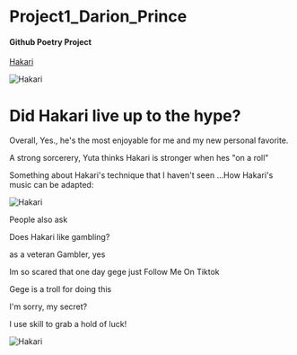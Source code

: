 # Project1_Darion_Prince

#### Github Poetry Project

[Hakari](https://ih1.redbubble.net/image.4961976569.8589/st,small,507x507-pad,600x600,f8f8f8.jpg)

![Hakari](https://ih1.redbubble.net/image.4961976569.8589/st,small,507x507-pad,600x600,f8f8f8.jpg)

<h1>Did Hakari live up to the hype? </h1>

Overall, Yes., he's the most enjoyable for me and my new personal favorite.

A strong sorcerery, Yuta thinks Hakari is stronger when hes "on a roll" 

Something about Hakari's technique that I haven't seen …How Hakari's music can be adapted: 

![Hakari](https://i.pinimg.com/236x/ea/4c/65/ea4c65ac8806803b573b3ed91f12210e.jpg)

People also ask

Does Hakari like gambling?

as a veteran Gambler, yes

Im so scared that one day gege just  Follow Me On Tiktok

Gege is a troll for doing this 

I'm sorry, my secret?

I use skill to grab a hold of luck!

![Hakari](https://encrypted-tbn0.gstatic.com/images?q=tbn:ANd9GcRuy_IeCjPPkbdsHWGgI4cLeKeqA5QKs1N6eQ&usqp=CAU)

